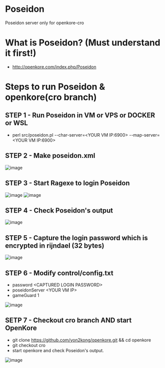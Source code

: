 # Poseidon
Poseidon server only for openkore-cro

# What is Poseidon? (Must understand it first!)
- http://openkore.com/index.php/Poseidon

# Steps to run Poseidon & openkore(cro branch)

## STEP 1 - Run Poseidon in VM or VPS or DOCKER or WSL
- perl src/poseidon.pl --char-server=\<YOUR VM IP:6900\> --map-server=\<YOUR VM IP:6900\>

## STEP 2 - Make poseidon.xml
![image](https://github.com/yon2kong/Poseidon/blob/master/doc/poseidon.xml.png)

## STEP 3 - Start Ragexe to login Poseidon
![image](https://github.com/yon2kong/Poseidon/blob/master/doc/ragexe-shortcut.png)
![image](https://github.com/yon2kong/Poseidon/blob/master/doc/login.png)

## STEP 4 - Check Poseidon's output
![image](https://github.com/yon2kong/Poseidon/blob/master/doc/poseidon2.png)

## STEP 5 - Capture the login password which is encrypted in rijndael (32 bytes)
![image](https://github.com/yon2kong/Poseidon/blob/master/doc/password.png)

## STEP 6 - Modify control/config.txt
- password \<CAPTURED LOGIN PASSWORD\>
- poseidonServer \<YOUR VM IP\>
- gameGuard 1

![image](https://github.com/yon2kong/Poseidon/blob/master/doc/config.png)

## SETP 7 - Checkout cro branch AND start OpenKore
- git clone https://github.com/yon2kong/openkore.git && cd openkore
- git checkout cro
- start openkore and check Poseidon's output.

![image](https://github.com/yon2kong/Poseidon/blob/master/doc/poseidon3.png)
